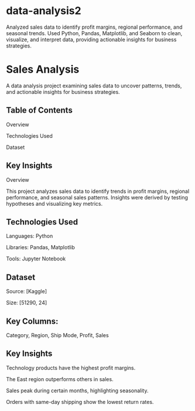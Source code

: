 # data-analysis2
Analyzed sales data to identify profit margins, regional performance, and seasonal trends. Used Python, Pandas, Matplotlib, and Seaborn to clean, visualize, and interpret data, providing actionable insights for business strategies.


# Sales Analysis

A data analysis project examining sales data to uncover patterns, trends, and actionable insights for business strategies.

## Table of Contents
 
Overview

Technologies Used

Dataset

## Key Insights

Overview

This project analyzes sales data to identify trends in profit margins, regional performance, and seasonal sales patterns. Insights were derived by testing hypotheses and visualizing key metrics.

## Technologies Used

Languages: Python

Libraries: Pandas, Matplotlib

Tools: Jupyter Notebook

## Dataset

Source: [Kaggle]

Size: [51290, 24]

## Key Columns:

Category, Region, Ship Mode, Profit, Sales

## Key Insights

Technology products have the highest profit margins.

The East region outperforms others in sales.

Sales peak during certain months, highlighting seasonality.

Orders with same-day shipping show the lowest return rates.
